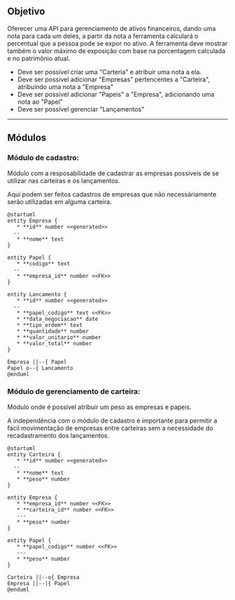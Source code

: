
## Objetivo

Oferecer uma API para gerenciamento de ativos financeiros, dando uma nota para cada um deles, a partir da nota a ferramenta 
calculará o percentual que a pessoa pode se expor no ativo. 
A ferramenta deve mostrar também o valor máximo de exposição com base na porcentagem calculada e no patrimônio atual.

- Deve ser possível criar uma "Carteria" e atribuir uma nota a ela.
- Deve ser possível adicionar "Empresas" pertencentes a "Carteira", atribuindo uma nota a "Empresa"
- Deve ser possível adicionar "Papeis" a "Empresa", adicionando uma nota ao "Papel"
- Deve ser possível gerenciar "Lançamentos"

---

## Módulos

### Módulo de cadastro:

Módulo com a resposabilidade de cadastrar as empresas possíveis de se utilizar
nas carteiras e os lançamentos.

Aqui podem ser feitos cadastros de empresas que não necessáriamente serão utilizadas em alguma carteira.

```plantuml
@startuml
entity Empresa {
   * **id** number <<generated>>
  --
   * **nome** text
}

entity Papel {
   * **codigo** text
  --
   * **empresa_id** number <<FK>>
}

entity Lancamento {
   * **id** number <<generated>>
  --
   * **papel_codigo** text <<FK>>
   * **data_negociacao** date
   * **tipo_ordem** text
   * **quantidade** number
   * **valor_unitario** number
   * **valor_total** number
}

Empresa ||--{ Papel
Papel o--{ Lancamento
@enduml
```

### Módulo de gerenciamento de carteira:

Módulo onde é possível atribuir um peso as empresas e papeis.

A independência com o módulo de cadastro é importante para permitir
a fácil movimentação de empresas entre carteiras sem a necessidade do recadastramento dos lançamentos.

```plantuml
@startuml
entity Carteira {
   * **id** number <<generated>>
  --
   * **nome** text
   * **peso** number
}

entity Empresa {
   * **empresa_id** number <<FK>>
   * **carteira_id** number <<FK>>
   ---
   * **peso** number
}

entity Papel {
   * **papel_codigo** number <<FK>>
   ---
   * **peso** number
}

Carteira ||--o{ Empresa
Empresa ||--|{ Papel
@enduml
```